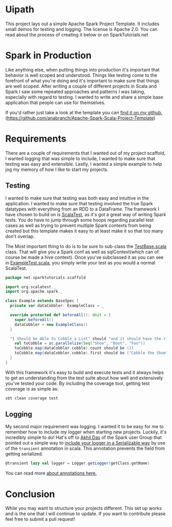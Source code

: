 # Uipath

This project lays out a simple Apache Spark Project Template. It includes small demos for testing and logging. The license is Apache 2.0. You can read about the process of creating it below or on SparkTutorials.net

# Spark in Production<a id="sec-1" name="sec-1"></a>

Like anything else, when putting things into production it's important that behavior is well scoped and understood. Things like testing come to the forefront of what you're doing and it's important to make sure that things are well scoped. After writing a couple of different projects in Scala and Spark I saw some repeated approaches and patterns I was taking, especially with regard to testing. I wanted to write and share a simple base application that people can use for themselves.

If you'd rather just take a look at the template you can [find it on my github.](https://github.com/anabranch/Apache-Spark-Scala-Project-Template) (<https://github.com/anabranch/Apache-Spark-Scala-Project-Template>)

# Requirements<a id="sec-2" name="sec-2"></a>

There are a couple of requirements that I wanted out of my project scaffold, I wanted logging that was simple to include, I wanted to make sure that testing was easy and extensible. Lastly, I wanted a simple example to help jog my memory of how I like to start my projects.

## Testing<a id="sec-2-1" name="sec-2-1"></a>

I wanted to make sure that testing was both easy and intuitive in the application. I wanted to make sure that testing involved the true Spark datatypes with everything from an RDD to a DataFrame. The framework I have chosen to build on is [ScalaTest](http://scalatest.org/), as it's got a great way of writing Spark tests. You do have to jump through some hoops regarding parallel test cases as well as trying to prevent multiple Spark contexts from being created but this template makes it easy to at least make it so that too many don't overlap.

The Most important thing to do is to be sure to sub-class the [TestBase.scala](https://github.com/anabranch/Spark-Project-Template/blob/master/src/test/scala/TestBase.scala) class. That will give you a Spark conf as well as sqlContext(which can of course be made a hive context). Once you've subclassed it as you can see in [ExampleTest.scala](https://github.com/anabranch/Spark-Project-Template/blob/master/src/test/scala/ExampleTest.scala), you simply write your test as you would a normal ScalaTest.

```scala
package net.sparktutorials.scaffold

import org.scalatest._
import org.apache.spark._

class Example extends BaseSpec {
  private var dataCobbler: ExampleClass = _

  override protected def beforeAll(): Unit = {
    super.beforeAll()
    dataCobbler = new ExampleClass()
  }

  "I Should be Able to Cobble a List" should "and it should have the right output" in {
    val toCobble = sc.parallelize(Seq("Shoe", "Boot", "Foo"))
    toCobble.map(dataCobbler.cobble).count should be (3)
    toCobble.map(dataCobbler.cobble).first should be ("Cobble the Shoe")
  }
}
```

With this framework it's easy to build and execute tests and it always helps to get an understanding from the test suite about how well and extensively you've tested your code. By including the coverage tool, getting test coverage is as simple as:

```sh
sbt clean coverage test
```
## Logging<a id="sec-2-2" name="sec-2-2"></a>

My second major requirement was logging. I wanted it to be easy for me to remember how to include my logger when starting new projects. Luckily, it's incredibly simple to do! Hat's off to [Akhil Das](http://apache-spark-developers-list.1001551.n3.nabble.com/template/NamlServlet.jtp?macro%3Duser_nodes&user%3D291) of the Spark user Group that pointed out a simple way to [include your logger in a Serializable way](https://www.mail-archive.com/user@spark.apache.org/msg29010.html) by use of the `transient` annotation in scala. This annotation prevents the field from getting serialized.

```scala
@transient lazy val logger = Logger.getLogger(getClass.getName)
```

You can read more [about annotations here.](http://www.slideshare.net/knoldus/annotations-14963496)

# Conclusion<a id="sec-3" name="sec-3"></a>

While you may want to structure your projects different. This set up works and is the one that I will continue to update. If you want to contribute please feel free to submit a pull request!
